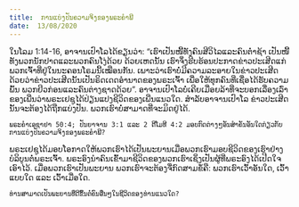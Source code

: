 ```yaml
---
title:  ການແບ່ງປັນຄວາມຈິງຂອງພຣະຄຳພີ
date:  13/08/2020
---
```


ໃນໂລມ 1:14-16, ອາຈານເປົາໂລໄດ້ຂຽນວ່າ: “ເຮົາເປັນໜີ້ທັງຄົນສີວິໄລແລະຄົນຕໍ່າຊ້າ ເປັນໜີ້ທັງພວກນັກປາດແລະພວກຄົນໂງ່ດ້ວຍ ດ້ວຍເຫດນັ້ນ ເຮົາຈຶ່ງຮີບຮ້ອນປະກາດຂ່າວປະເສີດແກ່ພວກເຈົ້າທີ່ຢູ່ໃນນະຄອນໂຣມນີ້ເໝືອນກັນ. ເພາະວ່າເຮົາບໍ່ມີຄວາມລະອາຍໃນຂ່າວປະເສີດ ດ້ວຍວ່າຂ່າວປະເສີດນັ້ນເປັນຣິດເດດອຳນາດຂອງພຣະເຈົ້າ ເພື່ອໃຫ້ທຸກຄົນທີ່ເຊື່ອໄດ້ຮັບຄວາມພົ້ນ ພວກຢິວກ່ອນແລະຄົນຕ່າງຊາດດ້ວຍ”. ອາຈານເປົາໂລບໍ່ເຄີຍເມື່ອຍລ້າທີ່ຈະບອກເລື່ອງເລົ່າຂອງເພີ່ນວ່າພຣະເຢຊູໄດ້ປ່ຽນແປງຊີວິດຂອງເພີ່ນແນວໃດ. ສຳລັບອາຈານເປົາໂລ ຂ່າວປະເສີດນັ້ນຈະຕ້ອງໄດ້ຖືກແບ່ງປັນ. ພວກເຮົາບໍ່ສາມາດທີ່ຈະມິດຢູ່ໄດ້.

`ພຣະຄຳເອຊາຢາ 50:4; ປັນຍາຈານ 3:1 ແລະ 2 ຕີໂມທີ 4:2 ມອບກົດຕ່າງໆອັນສຳຄັນອັນໃດກ່ຽວກັບການແບ່ງປັນຄວາມຈິງຂອງພຣະຄຳພີ?`

ພຣະເຢຊູໄດ້ມອບໂອກາດໃຫ້ພວກເຮົາໄດ້ເປັນພະຍານເມື່ອພວກເຮົາມອບຊີວິດຂອງເຮົາຢ່າງບໍລິບູນຕໍ່ພຣະເຈົ້າ. ພຣະອົງນຳຄົນເຂົ້າມາຊີວິດຂອງພວກເຮົາເຊິ່ງເປັນຜູ້ທີ່ພຣະອົງໄດ້ເປີດໃຈເອົາໄວ້. ເມື່ອພວກເຮົາເປັນພະຍານ ພວກເຮົາຈະຕ້ອງຈື່ກົດສາມຂໍ້ຄື: ພວກເຮົາເວົ້າອັນໃດ, ເວົ້າແບບໃດ ແລະ ເວົ້າເມື່ອໃດ.

`ທ່ານສາມາດເປັນພະຍານທີ່ດີຂຶ້ນຕໍ່ຄົນອື່ນໆໃນຊີວິດຂອງທ່ານແນວໃດ?`